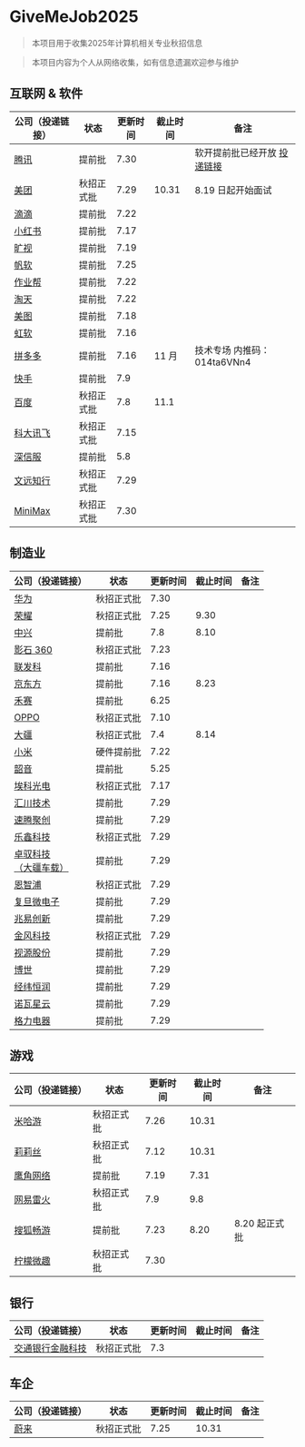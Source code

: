 # GiveMeJob2025

> 本项目用于收集2025年计算机相关专业秋招信息

> 本项目内容为个人从网络收集，如有信息遗漏欢迎参与维护

## 互联网 & 软件

| 公司（投递链接）                                                                                                                                       | 状态       | 更新时间 | 截止时间 | 备注                                                                 |
| ------------------------------------------------------------------------------------------------------------------------------------------------------ | ---------- | -------- | -------- | -------------------------------------------------------------------- |
| [腾讯](https://join.qq.com/index.html)                                                                                                                    | 提前批     | 7.30     |          | 软开提前批已经开放 [投递链接](https://join.qq.com/post.html?query=p_16) |
| [美团](https://zhaopin.meituan.com/web/home)                                                                                                              | 秋招正式批 | 7.29     | 10.31    | 8.19 日起开始面试                                                    |
| [滴滴](https://campus.didiglobal.com/campus_apply/didiglobal/96064#/)                                                                                     | 提前批     | 7.22     |          |                                                                      |
| [小红书](https://job.xiaohongshu.com/campus/redstar)                                                                                                      | 提前批     | 7.17     |          |                                                                      |
| [旷视](https://app.mokahr.com/campus_apply/megviihr/38642#/)                                                                                              | 提前批     | 7.19     |          |                                                                      |
| [帆软](https://join.fanruan.com/)                                                                                                                         | 提前批     | 7.25     |          |                                                                      |
| [作业帮](https://app.mokahr.com/campus-recruitment/zuoyebang/39595?sourceToken=4c8b67982f289510ebc037901737889f#/)                                        | 提前批     | 7.22     |          |                                                                      |
| [淘天](https://talent.taotian.com/campus/position-list?campusType=star)                                                                                   | 提前批     | 7.22     |          |                                                                      |
| [美图](https://campus.meitu.com/campus-recruitment/meitu/54138/#/)                                                                                        | 提前批     | 7.18     |          |                                                                      |
| [虹软](https://www.arcsoft.com.cn/job/JobList.html)                                                                                                       | 提前批     | 7.16     |          |                                                                      |
| [拼多多](https://careers.pinduoduo.com/campus/grad/technical-session)                                                                                     | 提前批     | 7.16     | 11 月    | 技术专场   内推码：014ta6VNn4                                        |
| [快手](https://campus.kuaishou.cn/recruit/campus/e/#/campus/jobs?pageNum=1&positionLabel=kstar)                                                           | 提前批     | 7.9      |          |                                                                      |
| [百度](https://talent.baidu.com/jobs/campus)                                                                                                              | 秋招正式批 | 7.8      | 11.1     |                                                                      |
| [科大讯飞](https://campus.iflytek.com/)                                                                                                                   | 秋招正式批 | 7.15     |          |                                                                      |
| [深信服](https://hr.sangfor.com/campucompon/schoolRecruitment)                                                                                            | 提前批     | 5.8      |          |                                                                      |
| [文远知行](https://www.weride.ai/zh/careers)                                                                                                              | 秋招正式批 | 7.29     |          |                                                                      |
| [MiniMax](https://vrfi1sk8a0.jobs.feishu.cn/379481/?keywords=&category=&location=&project=&type=&job_hot_flag=&current=1&limit=10&functionCategory=&tag=) | 秋招正式批 | 7.30     |          |                                                                      |

## 制造业

| 公司（投递链接）                                                                                                              | 状态       | 更新时间 | 截止时间 | 备注 |
| ----------------------------------------------------------------------------------------------------------------------------- | ---------- | -------- | -------- | ---- |
| [华为](https://career.huawei.com/reccampportal/portal5/campus-recruitment.html)                                                  | 秋招正式批 | 7.30     |          |      |
| [荣耀](https://www.honor.com/cn/career/)                                                                                         | 秋招正式批 | 7.25     | 9.30     |      |
| [中兴](https://job.zte.com.cn/cn/campus-recruitment/Recruitment_positions/freshstudent.html)                                     | 提前批     | 7.8      | 8.10     |      |
| [影石 360](https://www.insta360.com/cn/jobs)                                                                                     | 秋招正式批 | 7.23     |          |      |
| [联发科](https://mediatek.zhiye.com/campus)                                                                                      | 提前批     | 7.16     |          |      |
| [京东方](https://campus.boe.com/)                                                                                                | 提前批     | 7.16     | 8.23     |      |
| [禾赛](https://www.hesaitech.com/cn/join)                                                                                        | 提前批     | 6.25     |          |      |
| [OPPO](https://careers.oppo.com/university/oppo/campus/)                                                                         | 秋招正式批 | 7.10     |          |      |
| [大疆](https://we.dji.com/zh-CN/campus/recruitment?from=sec_nav)                                                                 | 秋招正式批 | 7.4      | 8.14     |      |
| [小米](https://hr.xiaomi.com/campus)                                                                                             | 硬件提前批 | 7.22     |          |      |
| [韶音](https://app.mokahr.com/campus_apply/aftershokzhr/36940?recommendCode=DSsCyWG6#/page/%E6%A0%A1%E5%9B%AD%E6%8B%9B%E8%81%98) | 提前批     | 5.25     |          |      |
| [埃科光电](http://career.i-tek.cn/front.home.index/schoolIndex)                                                                  | 秋招正式批 | 7.17     |          |      |
| [汇川技术](https://inovance.zhiye.com/campus)                                                                                    | 提前批     | 7.29     |          |      |
| [速腾聚创](https://www.robosense.cn/about/joinus)                                                                                | 提前批     | 7.29     |          |      |
| [乐鑫科技](https://www.espressif.com/zh-hans/join-us/campus-recruitment)                                                         | 秋招正式批 | 7.29     |          |      |
| [卓驭科技<br />（大疆车载）](https://www.zyt.com/zh)                                                                             | 提前批     | 7.29     |          |      |
| [恩智浦](https://www.nxp.com.cn/company/about-nxp/careers:CAREERS)                                                               | 秋招正式批 | 7.29     |          |      |
| [复旦微电子](http://campus.51job.com/fmsh/jobs.html)                                                                             | 提前批     | 7.29     |          |      |
| [兆易创新](https://www.gigadevice.com.cn/about/career)                                                                           | 提前批     | 7.29     |          |      |
| [金风科技](https://www.goldwind.com/cn/career/)                                                                                  | 秋招正式批 | 7.29     |          |      |
| [视源股份](http://www.cvte.com/joins/index.html)                                                                                 | 提前批     | 7.29     |          |      |
| [博世](https://app.mokahr.com/campus-recruitment/bosch/73873#/)                                                                  | 提前批     | 7.29     |          |      |
| [经纬恒润](https://wecruit.hotjob.cn/SU62a93e760dcad45229a827cc/pb/index.html#/)                                                 | 提前批     | 7.29     |          |      |
| [诺瓦星云](https://www.novastar-led.cn/index/contactus/recruit.html)                                                             | 提前批     | 7.29     |          |      |
| [格力电器](https://gree.zhiye.com/campus/?PageIndex=2)                                                                           | 提前批     | 7.29     |          |      |

## 游戏

| 公司（投递链接）                                                                                                                                       | 状态       | 更新时间 | 截止时间 | 备注          |
| ------------------------------------------------------------------------------------------------------------------------------------------------------ | ---------- | -------- | -------- | ------------- |
| [米哈游](https://jobs.mihoyo.com/#/campus)                                                                                                                | 秋招正式批 | 7.26     | 10.31    |               |
| [莉莉丝](https://lilithgames.jobs.feishu.cn/campus/?keywords=&category=&location=&project=&type=&job_hot_flag=&current=1&limit=10&functionCategory=&tag=) | 秋招正式批 | 7.12     | 10.31    |               |
| [鹰角网络](https://jobs.hypergryph.com/campus_apply/hypergryph/26326#/)                                                                                   | 提前批     | 7.19     | 7.31     |               |
| [网易雷火](https://leihuo.163.com/campus/#/)                                                                                                              | 秋招正式批 | 7.9      | 9.8      |               |
| [搜狐畅游](https://app.mokahr.com/campus-recruitment/cyou-inc/42233#/)                                                                                    | 提前批     | 7.23     | 8.20     | 8.20 起正式批 |
| [柠檬微趣](https://app.mokahr.com/apply/microfunhr/75944?sourceToken=e13bf4392e80dd910fc612a00736c831#/)                                                  | 秋招正式批 | 7.30     |          |               |

## 银行

| 公司（投递链接）                                              | 状态       | 更新时间 | 截止时间 | 备注 |
| ------------------------------------------------------------- | ---------- | -------- | -------- | ---- |
| [交通银行金融科技](https://www.bocomfintech.com.cn/p1/zxns.html) | 秋招正式批 | 7.3      |          |      |

## 车企

| 公司（投递链接）               | 状态       | 更新时间 | 截止时间 | 备注 |
| ------------------------------ | ---------- | -------- | -------- | ---- |
| [蔚来](https://campus.nio.com/#/) | 秋招正式批 | 7.25     | 10.31    |      |
